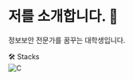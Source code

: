 # 저를 소개합니다. 👋
     
정보보안 전문가를 꿈꾸는 대학생입니다.    
   
🛠️ Stacks   
![C](https://img.shields.io/badge/C-A8B9CC.svg?&style=for-the-badge&logo=Java&logoColor=white)

<!--
**shwoo03/shwoo03** is a ✨ _special_ ✨ repository because its `README.md` (this file) appears on your GitHub profile.

Here are some ideas to get you started:

- 🔭 I’m currently working on ...
- 🌱 I’m currently learning ...
- 👯 I’m looking to collaborate on ...
- 🤔 I’m looking for help with ...
- 💬 Ask me about ...
- 📫 How to reach me: ...
- 😄 Pronouns: ...
- ⚡ Fun fact: ...
-->

